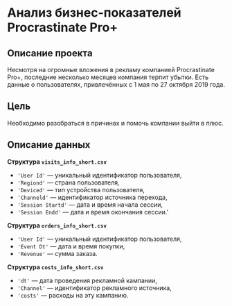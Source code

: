 # Анализ бизнес-показателей Procrastinate Pro+

## Описание проекта
Несмотря на огромные вложения в рекламу компанией Procrastinate Pro+, последние несколько месяцев компания терпит убытки. Есть данные о пользователях, привлечённых с 1 мая по 27 октября 2019 года.


## Цель
Необходимо разобраться в причинах и помочь компании выйти в плюс.


## Описание данных
<b>Структура `visits_info_short.csv`</b>
- `'User Id'` — уникальный идентификатор пользователя,
- `'Regiond'` — страна пользователя,
- `'Deviced'` — тип устройства пользователя,
- `'Channeld'` — идентификатор источника перехода,
- `'Session Startd'` — дата и время начала сессии,
- `'Session Endd'` — дата и время окончания сессии.'

<b>Структура `orders_info_short.csv`</b>
- `'User Id'` — уникальный идентификатор пользователя,
- `'Event Dt'` — дата и время покупки,
- `'Revenue'` — сумма заказа.

<b>Структура `costs_info_short.csv`</b>
- `'dt'` — дата проведения рекламной кампании,
- `'Channel'` — идентификатор рекламного источника,
- `'costs'` — расходы на эту кампанию.
